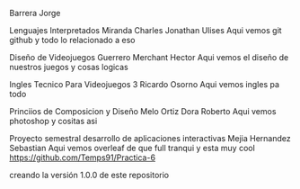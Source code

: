 Barrera Jorge

Lenguajes Interpretados
Miranda Charles Jonathan Ulises
Aqui vemos git github y todo lo relacionado a eso

Diseño de Videojuegos
Guerrero Merchant Hector
Aqui vemos el diseño de nuestros juegos y cosas logicas 

Ingles Tecnico Para Videojuegos 3
Ricardo Osorno
Aqui vemos ingles pa todo

Princiios de Composicion y Diseño
Melo Ortiz Dora Roberto
Aqui vemos photoshop y cositas asi

Proyecto semestral desarrollo de aplicaciones interactivas
Mejia Hernandez Sebastian
Aqui vemos overleaf de que full tranqui y esta muy cool
https://github.com/Temps91/Practica-6

 creando la versión 1.0.0 de este repositorio
